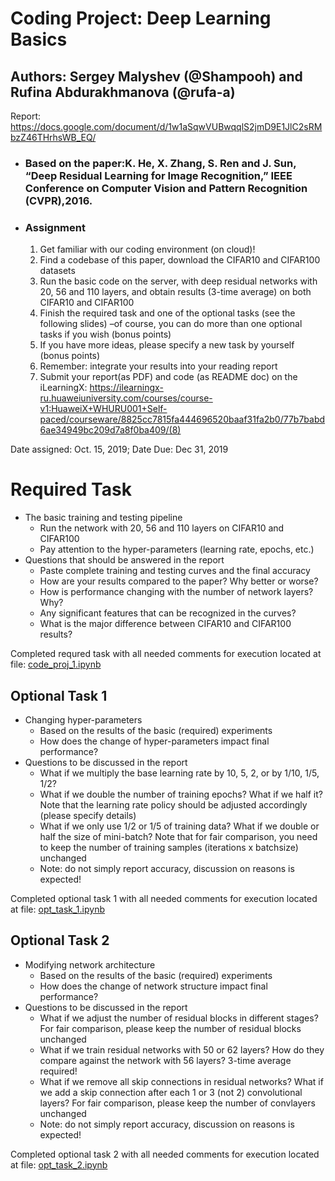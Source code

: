 # Coding Project: Deep Learning Basics

## Authors: Sergey Malyshev (@Shampooh) and Rufina Abdurakhmanova (@rufa-a)

Report: https://docs.google.com/document/d/1w1aSqwVUBwqqlS2jmD9E1JlC2sRMbzZ46THrhsWB_EQ/

* ### Based on the paper:K. He, X. Zhang, S. Ren and J. Sun, “Deep Residual Learning for Image Recognition,” IEEE Conference on Computer Vision and Pattern Recognition (CVPR),2016.

* ### Assignment

  1. Get familiar with our coding environment (on cloud)!
  2. Find a codebase of this paper, download the CIFAR10 and CIFAR100 datasets
  3. Run the basic code on the server, with deep residual networks with 20, 56 and 110 layers, and obtain results (3-time average) on both CIFAR10 and CIFAR100
  4. Finish the required task and one of the optional tasks (see the following slides) –of course, you can do more than one optional tasks if you wish (bonus points)
  5. If you have more ideas, please specify a new task by yourself (bonus points)
  6. Remember: integrate your results into your reading report
  7. Submit your report(as PDF) and code (as README doc) on the iLearningX: https://ilearningx-ru.huaweiuniversity.com/courses/course-v1:HuaweiX+WHURU001+Self-paced/courseware/8825cc7815fa444696520baaf31fa2b0/77b7babd6ae34949bc209d7a8f0ba409/(8)  

Date assigned: Oct. 15, 2019;    Date Due: Dec 31, 2019

# Required Task

* The basic training and testing pipeline
    * Run the network with 20, 56 and 110 layers on CIFAR10 and CIFAR100
    * Pay attention to the hyper-parameters (learning rate, epochs, etc.)
* Questions that should be answered in the report
    * Paste complete training and testing curves and the final accuracy
    * How are your results compared to the paper? Why better or worse?
    * How is performance changing with the number of network layers? Why?
    * Any significant features that can be recognized in the curves?
    * What is the major difference between CIFAR10 and CIFAR100 results?
    
 Completed requred task with all needed comments for execution located at file: [code_proj_1.ipynb](https://github.com/huawei-resnet/research-resnet/blob/develop/code_proj_1.ipynb)
 
 ## Optional Task 1

* Changing hyper-parameters
    * Based on the results of the basic (required) experiments
    * How does the change of hyper-parameters impact final performance?
* Questions to be discussed in the report
    * What if we multiply the base learning rate by 10, 5, 2, or by 1/10, 1/5, 1/2?
    * What if we double the number of training epochs? What if we half it? Note that the learning rate policy should be adjusted accordingly (please specify details)
    * What if we only use 1/2 or 1/5 of training data? What if we double or half the size of mini-batch? Note that for fair comparison, you need to keep the number of training samples (iterations x batchsize) unchanged
    * Note: do not simply report accuracy, discussion on reasons is expected!
    
Completed optional task 1 with all needed comments for execution located at file: [opt_task_1.ipynb](https://github.com/huawei-resnet/research-resnet/blob/develop/opt_task_1.ipynb)

## Optional Task 2

* Modifying network architecture
    * Based on the results of the basic (required) experiments
    * How does the change of network structure impact final performance?
* Questions to be discussed in the report
    * What if we adjust the number of residual blocks in different stages? For fair comparison, please keep the number of residual blocks unchanged
    * What if we train residual networks with 50 or 62 layers? How do they compare against the network with 56 layers? 3-time average required!
    * What if we remove all skip connections in residual networks? What if we add a skip connection after each 1 or 3 (not 2) convolutional layers? For fair comparison, please keep the number of convlayers unchanged
    * Note: do not simply report accuracy, discussion on reasons is expected!

Completed optional task 2 with all needed comments for execution located at file: [opt_task_2.ipynb](https://github.com/huawei-resnet/research-resnet/blob/develop/opt_task_2.ipynb)
 
 
